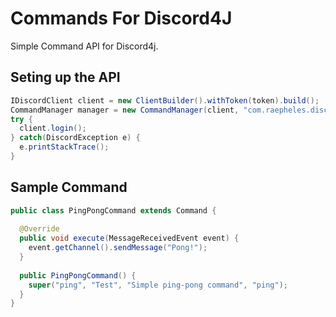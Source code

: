 # Commands For Discord4J

Simple Command API for Discord4j.

## Seting up the API

```java
IDiscordClient client = new ClientBuilder().withToken(token).build();
CommandManager manager = new CommandManager(client, "com.raepheles.discord.testbot", defaultPrefix);
try {
  client.login();
} catch(DiscordException e) {
  e.printStackTrace();
}
```

## Sample Command

```java
public class PingPongCommand extends Command {
  
  @Override
  public void execute(MessageReceivedEvent event) {
    event.getChannel().sendMessage("Pong!");
  }
  
  public PingPongCommand() {
    super("ping", "Test", "Simple ping-pong command", "ping");
  }
}
```
